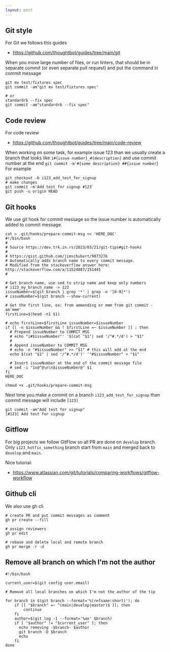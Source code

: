 ```yaml
---
layout: post
---
```


## Git style

For Git we follows this guides

* <https://github.com/thoughtbot/guides/tree/main/git>


When you move large number of files, or run linters, that should be in separate
commit (or even separate pull request) and put the command in commit message

```
git mv test/fixtures spec
git commit -am"git mv test/fixtures spec"

# or
standardrb --fix spec
git commit -am"standardrb --fix spec"
```

## Code review

For code review

* <https://github.com/thoughtbot/guides/tree/main/code-review>

When working on some task, for example issue 123 than we usually create a branch
that looks like `i#{issue number}_#{description}` and use commit number at the
end `git commit -m'#{some description} ##{issue number}`
For example

```
git checkout -b i123_add_test_for_signup
# make changes
git commit -m'Add test for signup #123`
git push -u origin HEAD
```

## Git hooks

We use git hook for commit message so the issue number is automatically added to
commit message.
```
cat > .git/hooks/prepare-commit-msg << 'HERE_DOC'
#!/bin/bash
#
# Source https://dev.trk.in.rs/2023/03/21/git-tips#git-hooks
#
# https://gist.github.com/jimschubert/9073276
# Automatically adds branch name to every commit message.
# Modified from the stackoverflow answer here: http://stackoverflow.com/a/11524807/151445
#

# Get branch name, use sed to strip name and keep only numbers
# i123_my_branch_name -> 123
issueNumber=$(git branch | grep '*' | grep -o '[0-9]*')
# issueNumber=$(git branch --show-current)

# Get the first line, ex: from ammending or mmm from git commit -am'mmm'
firstLine=$(head -n1 $1)

# echo firstLine=$firstLine issueNumber=$issueNumber
if [[ -n $issueNumber && ! $firstLine =~ $issueNumber ]] ; then
  # Prepend issueNumber to COMMIT_MSG
  # echo "i#$issueNumber"' '$(cat "$1"| sed '/^#.*/d') > "$1"
  #
  # Append issueNumber to COMMIT_MSG
  # echo -n "#$issueNumber" >> "$1" # this will add at the end
  echo $(cat "$1" | sed '/^#.*/d')' '"#$issueNumber" > "$1"

  # Insert issueNumber at the end of the commit message file
  # sed -i "1s@^@\n\n$issueNumber@" $1
fi
HERE_DOC

chmod +x .git/hooks/prepare-commit-msg
```

Next time you make a commit on a branch `i123_add_test_for_signup` than commit
message will include `[123]`

```
git commit -am"Add test for signup"
[#123] Add test for signup
```

## Gitflow

For big projects we follow GitFlow
so all PR are done on `develop` branch. Only `i123_hotfix_something` branch
start from `main` and merged back to `develop` and `main`.

Nice tutorial:

* <https://www.atlassian.com/git/tutorials/comparing-workflows/gitflow-workflow>


## Github cli

We also use gh cli

```
# create PR and put commit messages as comment
gh pr create --fill

# assign reviewers
gh pr edit

# rebase and delete local and remote branch
gh pr merge -r -d
```

## Remove all branch on which I'm not the author

```
#!/bin/bash

current_user=$(git config user.email)

# Remove all local branches on which I'm not the author of the tip

for branch in $(git branch --format='%(refname:short)'); do
    if [[ "$branch" =~ ^(main|develop|master)$ ]]; then
        continue
    fi
    author=$(git log -1 --format='%ae' $branch)
    if [ "$author" != "$current_user" ]; then
      echo removing -$branch- $author
      git branch -D $branch
      echo
    fi
done
```
